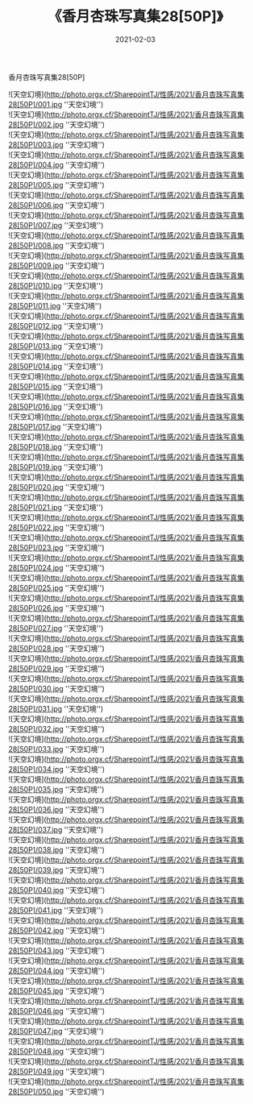 ﻿---
layout: post
title:  《香月杏珠写真集28[50P]》
date:   2021-02-03
img: http://photo.orgx.cf/SharepointTJ/性感/2021/香月杏珠写真集28[50P]/000.jpg
categories: [美女, 性感, 泳衣]
---

香月杏珠写真集28[50P]



![天空幻境](http://photo.orgx.cf/SharepointTJ/性感/2021/香月杏珠写真集28[50P]/001.jpg ''天空幻境'') <br>
![天空幻境](http://photo.orgx.cf/SharepointTJ/性感/2021/香月杏珠写真集28[50P]/002.jpg ''天空幻境'') <br>
![天空幻境](http://photo.orgx.cf/SharepointTJ/性感/2021/香月杏珠写真集28[50P]/003.jpg ''天空幻境'') <br>
![天空幻境](http://photo.orgx.cf/SharepointTJ/性感/2021/香月杏珠写真集28[50P]/004.jpg ''天空幻境'') <br>
![天空幻境](http://photo.orgx.cf/SharepointTJ/性感/2021/香月杏珠写真集28[50P]/005.jpg ''天空幻境'') <br>
![天空幻境](http://photo.orgx.cf/SharepointTJ/性感/2021/香月杏珠写真集28[50P]/006.jpg ''天空幻境'') <br>
![天空幻境](http://photo.orgx.cf/SharepointTJ/性感/2021/香月杏珠写真集28[50P]/007.jpg ''天空幻境'') <br>
![天空幻境](http://photo.orgx.cf/SharepointTJ/性感/2021/香月杏珠写真集28[50P]/008.jpg ''天空幻境'') <br>
![天空幻境](http://photo.orgx.cf/SharepointTJ/性感/2021/香月杏珠写真集28[50P]/009.jpg ''天空幻境'') <br>
![天空幻境](http://photo.orgx.cf/SharepointTJ/性感/2021/香月杏珠写真集28[50P]/010.jpg ''天空幻境'') <br>
![天空幻境](http://photo.orgx.cf/SharepointTJ/性感/2021/香月杏珠写真集28[50P]/011.jpg ''天空幻境'') <br>
![天空幻境](http://photo.orgx.cf/SharepointTJ/性感/2021/香月杏珠写真集28[50P]/012.jpg ''天空幻境'') <br>
![天空幻境](http://photo.orgx.cf/SharepointTJ/性感/2021/香月杏珠写真集28[50P]/013.jpg ''天空幻境'') <br>
![天空幻境](http://photo.orgx.cf/SharepointTJ/性感/2021/香月杏珠写真集28[50P]/014.jpg ''天空幻境'') <br>
![天空幻境](http://photo.orgx.cf/SharepointTJ/性感/2021/香月杏珠写真集28[50P]/015.jpg ''天空幻境'') <br>
![天空幻境](http://photo.orgx.cf/SharepointTJ/性感/2021/香月杏珠写真集28[50P]/016.jpg ''天空幻境'') <br>
![天空幻境](http://photo.orgx.cf/SharepointTJ/性感/2021/香月杏珠写真集28[50P]/017.jpg ''天空幻境'') <br>
![天空幻境](http://photo.orgx.cf/SharepointTJ/性感/2021/香月杏珠写真集28[50P]/018.jpg ''天空幻境'') <br>
![天空幻境](http://photo.orgx.cf/SharepointTJ/性感/2021/香月杏珠写真集28[50P]/019.jpg ''天空幻境'') <br>
![天空幻境](http://photo.orgx.cf/SharepointTJ/性感/2021/香月杏珠写真集28[50P]/020.jpg ''天空幻境'') <br>
![天空幻境](http://photo.orgx.cf/SharepointTJ/性感/2021/香月杏珠写真集28[50P]/021.jpg ''天空幻境'') <br>
![天空幻境](http://photo.orgx.cf/SharepointTJ/性感/2021/香月杏珠写真集28[50P]/022.jpg ''天空幻境'') <br>
![天空幻境](http://photo.orgx.cf/SharepointTJ/性感/2021/香月杏珠写真集28[50P]/023.jpg ''天空幻境'') <br>
![天空幻境](http://photo.orgx.cf/SharepointTJ/性感/2021/香月杏珠写真集28[50P]/024.jpg ''天空幻境'') <br>
![天空幻境](http://photo.orgx.cf/SharepointTJ/性感/2021/香月杏珠写真集28[50P]/025.jpg ''天空幻境'') <br>
![天空幻境](http://photo.orgx.cf/SharepointTJ/性感/2021/香月杏珠写真集28[50P]/026.jpg ''天空幻境'') <br>
![天空幻境](http://photo.orgx.cf/SharepointTJ/性感/2021/香月杏珠写真集28[50P]/027.jpg ''天空幻境'') <br>
![天空幻境](http://photo.orgx.cf/SharepointTJ/性感/2021/香月杏珠写真集28[50P]/028.jpg ''天空幻境'') <br>
![天空幻境](http://photo.orgx.cf/SharepointTJ/性感/2021/香月杏珠写真集28[50P]/029.jpg ''天空幻境'') <br>
![天空幻境](http://photo.orgx.cf/SharepointTJ/性感/2021/香月杏珠写真集28[50P]/030.jpg ''天空幻境'') <br>
![天空幻境](http://photo.orgx.cf/SharepointTJ/性感/2021/香月杏珠写真集28[50P]/031.jpg ''天空幻境'') <br>
![天空幻境](http://photo.orgx.cf/SharepointTJ/性感/2021/香月杏珠写真集28[50P]/032.jpg ''天空幻境'') <br>
![天空幻境](http://photo.orgx.cf/SharepointTJ/性感/2021/香月杏珠写真集28[50P]/033.jpg ''天空幻境'') <br>
![天空幻境](http://photo.orgx.cf/SharepointTJ/性感/2021/香月杏珠写真集28[50P]/034.jpg ''天空幻境'') <br>
![天空幻境](http://photo.orgx.cf/SharepointTJ/性感/2021/香月杏珠写真集28[50P]/035.jpg ''天空幻境'') <br>
![天空幻境](http://photo.orgx.cf/SharepointTJ/性感/2021/香月杏珠写真集28[50P]/036.jpg ''天空幻境'') <br>
![天空幻境](http://photo.orgx.cf/SharepointTJ/性感/2021/香月杏珠写真集28[50P]/037.jpg ''天空幻境'') <br>
![天空幻境](http://photo.orgx.cf/SharepointTJ/性感/2021/香月杏珠写真集28[50P]/038.jpg ''天空幻境'') <br>
![天空幻境](http://photo.orgx.cf/SharepointTJ/性感/2021/香月杏珠写真集28[50P]/039.jpg ''天空幻境'') <br>
![天空幻境](http://photo.orgx.cf/SharepointTJ/性感/2021/香月杏珠写真集28[50P]/040.jpg ''天空幻境'') <br>
![天空幻境](http://photo.orgx.cf/SharepointTJ/性感/2021/香月杏珠写真集28[50P]/041.jpg ''天空幻境'') <br>
![天空幻境](http://photo.orgx.cf/SharepointTJ/性感/2021/香月杏珠写真集28[50P]/042.jpg ''天空幻境'') <br>
![天空幻境](http://photo.orgx.cf/SharepointTJ/性感/2021/香月杏珠写真集28[50P]/043.jpg ''天空幻境'') <br>
![天空幻境](http://photo.orgx.cf/SharepointTJ/性感/2021/香月杏珠写真集28[50P]/044.jpg ''天空幻境'') <br>
![天空幻境](http://photo.orgx.cf/SharepointTJ/性感/2021/香月杏珠写真集28[50P]/045.jpg ''天空幻境'') <br>
![天空幻境](http://photo.orgx.cf/SharepointTJ/性感/2021/香月杏珠写真集28[50P]/046.jpg ''天空幻境'') <br>
![天空幻境](http://photo.orgx.cf/SharepointTJ/性感/2021/香月杏珠写真集28[50P]/047.jpg ''天空幻境'') <br>
![天空幻境](http://photo.orgx.cf/SharepointTJ/性感/2021/香月杏珠写真集28[50P]/048.jpg ''天空幻境'') <br>
![天空幻境](http://photo.orgx.cf/SharepointTJ/性感/2021/香月杏珠写真集28[50P]/049.jpg ''天空幻境'') <br>
![天空幻境](http://photo.orgx.cf/SharepointTJ/性感/2021/香月杏珠写真集28[50P]/050.jpg ''天空幻境'') <br>